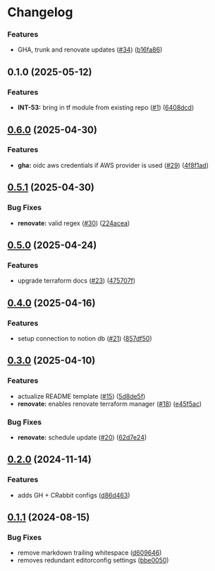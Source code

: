 # Changelog


### Features

* GHA, trunk and renovate updates ([#34](https://github.com/masterpointio/terraform-module-template/issues/34)) ([b16fa86](https://github.com/masterpointio/terraform-module-template/commit/b16fa86ea444eb1464c443324908b284a7842861))

## 0.1.0 (2025-05-12)


### Features

* **INT-53:** bring in tf module from existing repo ([#1](https://github.com/masterpointio/terraform-users-groups-automation-googleworkspace/issues/1)) ([6408dcd](https://github.com/masterpointio/terraform-users-groups-automation-googleworkspace/commit/6408dcd07a920fb08c6c113ebe60e8f892245c50))

## [0.6.0](https://github.com/masterpointio/terraform-module-template/compare/v0.5.1...v0.6.0) (2025-04-30)


### Features

* **gha:** oidc aws credentials if AWS provider is used ([#29](https://github.com/masterpointio/terraform-module-template/issues/29)) ([4f8f1ad](https://github.com/masterpointio/terraform-module-template/commit/4f8f1adec3274960a11ee7277296e88d662c8036))

## [0.5.1](https://github.com/masterpointio/terraform-module-template/compare/v0.5.0...v0.5.1) (2025-04-30)


### Bug Fixes

* **renovate:** valid regex ([#30](https://github.com/masterpointio/terraform-module-template/issues/30)) ([224acea](https://github.com/masterpointio/terraform-module-template/commit/224aceac5b841ab78c22ba42b7c3d74edae90b26))

## [0.5.0](https://github.com/masterpointio/terraform-module-template/compare/v0.4.0...v0.5.0) (2025-04-24)


### Features

* upgrade terraform docs ([#23](https://github.com/masterpointio/terraform-module-template/issues/23)) ([475707f](https://github.com/masterpointio/terraform-module-template/commit/475707f7d6eef8bde27bca632cba25a535010fdc))

## [0.4.0](https://github.com/masterpointio/terraform-module-template/compare/v0.3.0...v0.4.0) (2025-04-16)


### Features

* setup connection to notion db ([#21](https://github.com/masterpointio/terraform-module-template/issues/21)) ([857df50](https://github.com/masterpointio/terraform-module-template/commit/857df5042fbde3d3e9ffbfc964eae9f7a7927cb0))

## [0.3.0](https://github.com/masterpointio/terraform-module-template/compare/v0.2.0...v0.3.0) (2025-04-10)


### Features

* actualize README template ([#15](https://github.com/masterpointio/terraform-module-template/issues/15)) ([5d8de5f](https://github.com/masterpointio/terraform-module-template/commit/5d8de5fcf98b255ed65201b1ab2036ebf92ca138))
* **renovate:** enables renovate terraform manager ([#18](https://github.com/masterpointio/terraform-module-template/issues/18)) ([e45f5ac](https://github.com/masterpointio/terraform-module-template/commit/e45f5acf08195f45ac9d4fe23447c600230ba4b4))


### Bug Fixes

* **renovate:** schedule update ([#20](https://github.com/masterpointio/terraform-module-template/issues/20)) ([62d7e24](https://github.com/masterpointio/terraform-module-template/commit/62d7e24aa39312565c894525ef5c0ebb1053eb74))

## [0.2.0](https://github.com/masterpointio/terraform-module-template/compare/v0.1.1...v0.2.0) (2024-11-14)


### Features

* adds GH + CRabbit configs ([d86d463](https://github.com/masterpointio/terraform-module-template/commit/d86d463385d501db5465b02de13d60c925b5815d))

## [0.1.1](https://github.com/masterpointio/terraform-module-template/compare/0.1.0...v0.1.1) (2024-08-15)


### Bug Fixes

* remove markdown trailing whitespace ([d609646](https://github.com/masterpointio/terraform-module-template/commit/d6096463b916eb536603d4ca3b2f3315e3fec9f2))
* removes redundant editorconfig settings ([bbe0050](https://github.com/masterpointio/terraform-module-template/commit/bbe0050450cece8074f3d9ff5c3bd72ff01d8a1b))
